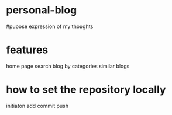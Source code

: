# personal-blog
#pupose 
expression of my thoughts 
# features
home page 
search blog by categories 
similar blogs 
# how to set the repository locally
initiaton 
add
commit
push
